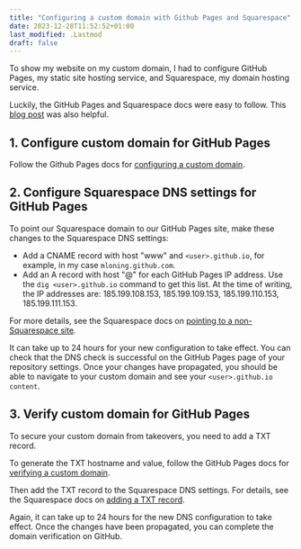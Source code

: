 ```yaml
---
title: "Configuring a custom domain with Github Pages and Squarespace"
date: 2023-12-28T11:52:52+01:00
last_modified: .Lastmod
draft: false
---
```


To show my website on my custom domain, I had to configure GitHub Pages, my static site hosting service, and Squarespace, my domain hosting service.

Luckily, the GitHub Pages and Squarespace docs were easy to follow. 
This [blog post] was also helpful. 

[blog post]: https://emilymdubois.medium.com/using-a-squarespace-domain-with-github-pages-438951d4f5b7

## 1. Configure custom domain for GitHub Pages 

Follow the Github Pages docs for [configuring a custom domain].

[configuring a custom domain]: https://docs.github.com/en/pages/configuring-a-custom-domain-for-your-github-pages-site

## 2. Configure Squarespace DNS settings for GitHub Pages 

To point our Squarespace domain to our GitHub Pages site, make these changes to the Squarespace DNS settings:

* Add a CNAME record with host "www" and `<user>.github.io`, for example, in my case `mloning.github.com`.
* Add an A record with host "@" for each GitHub Pages IP address. Use the `dig <user>.github.io` command to get this list. At the time of writing, the IP addresses are: 185.199.108.153, 185.199.109.153, 185.199.110.153, 185.199.111.153.

For more details, see the Squarespace docs on [pointing to a non-Squarespace site]. 

It can take up to 24 hours for your new configuration to take effect.
You can check that the DNS check is successful on the GitHub Pages page of your repository settings.
Once your changes have propagated, you should be able to navigate to your custom domain and see your `<user>.github.io content`.

[pointing to a non-Squarespace site]: https://support.squarespace.com/hc/en-us/articles/215744668#toc-point-to-a-non-squarespace-site

## 3. Verify custom domain for GitHub Pages 

To secure your custom domain from takeovers, you need to add a TXT record.

To generate the TXT hostname and value, follow the GitHub Pages docs for [verifying a custom domain].

Then add the TXT record to the Squarespace DNS settings.
For details, see the Squarespace docs on [adding a TXT record].

Again, it can take up to 24 hours for the new DNS configuration to take effect.
Once the changes have been propagated, you can complete the domain verification on GitHub.

[adding a TXT record]: https://support.squarespace.com/hc/en-us/articles/360002101888#toc-txt-records
[verifying a custom domain]: https://docs.github.com/en/pages/configuring-a-custom-domain-for-your-github-pages-site/verifying-your-custom-domain-for-github-pages


